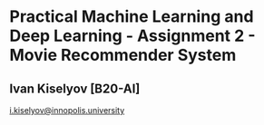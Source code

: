# Practical Machine Learning and Deep Learning - Assignment 2 - Movie Recommender System

## Ivan Kiselyov [B20-AI]

i.kiselyov@innopolis.university


